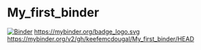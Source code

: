 # My_first_binder

[![Binder](https://mybinder.org/badge_logo.svg)](https://mybinder.org/v2/gh/keefemcdougal/My_first_binder/HEAD)
https://mybinder.org/badge_logo.svg
https://mybinder.org/v2/gh/keefemcdougal/My_first_binder/HEAD
